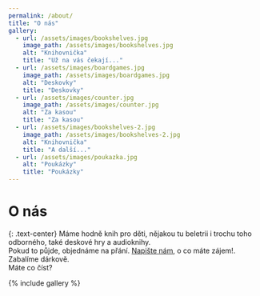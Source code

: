 ```yaml
---
permalink: /about/
title: "O nás"
gallery:
  - url: /assets/images/bookshelves.jpg
    image_path: /assets/images/bookshelves.jpg
    alt: "Knihovnička"
    title: "Už na vás čekají..."
  - url: /assets/images/boardgames.jpg
    image_path: /assets/images/boardgames.jpg
    alt: "Deskovky"
    title: "Deskovky"
  - url: /assets/images/counter.jpg
    image_path: /assets/images/counter.jpg
    alt: "Za kasou"
    title: "Za kasou"
  - url: /assets/images/bookshelves-2.jpg
    image_path: /assets/images/bookshelves-2.jpg
    alt: "Knihovnička"
    title: "A další..."    
  - url: /assets/images/poukazka.jpg
    alt: "Poukázky"
    title: "Poukázky"  
---
```

# O nás

{: .text-center}
Máme hodně knih pro děti, nějakou tu beletrii i trochu toho odborného, také deskové hry a audioknihy.  
Pokud to půjde, objednáme na přání. [Napište nám](mailto:knihkupka@knihkupka.cz), o co máte zájem!.  
Zabalíme dárkově.  
Máte co číst?  

{% include gallery %}
